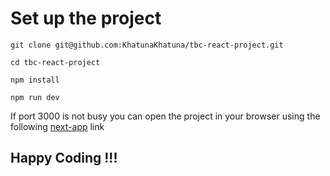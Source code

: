 # Set up the project

```
git clone git@github.com:KhatunaKhatuna/tbc-react-project.git
```

```
cd tbc-react-project
```

```
npm install
```

```
npm run dev
```

If port 3000 is not busy you can open the project in your browser using the following [next-app](http://localhost:3000/) link

## Happy Coding !!!
